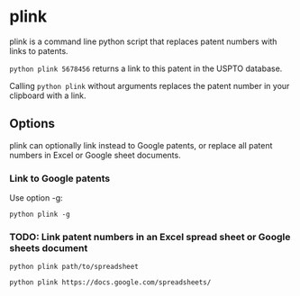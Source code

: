 # plink

plink is a command line python script that replaces patent numbers with links to patents.

`python plink 5678456` returns a link to this patent in the USPTO database.

Calling `python plink` without arguments replaces the patent number in your clipboard with a link.

## Options

plink can optionally link instead to Google patents, or replace all patent numbers in Excel or Google sheet documents.

### Link to Google patents

Use option -g:

`python plink -g`


### TODO: Link patent numbers in an Excel spread sheet or Google sheets document

`python plink path/to/spreadsheet`

`python plink https://docs.google.com/spreadsheets/`